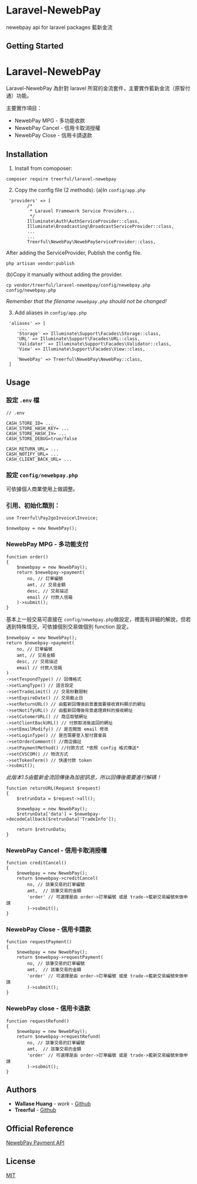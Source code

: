# Laravel-NewebPay
newebpay api for laravel packages
藍新金流


## Getting Started


# Laravel-NewebPay

Laravel-NewebPay 為針對 laravel 所寫的金流套件，主要實作藍新金流（原智付通）功能。

主要實作項目：
* NewebPay MPG - 多功能收款
* NewebPay Cancel - 信用卡取消授權
* NewebPay Close - 信用卡請退款



## Installation
1. Install from comoposer:
```
composer require treerful/laravel-newebpay
```

2. Copy the config file (2 methods):
(a)In `config/app.php`
```
 'providers' => [
        /*
         * Laravel Framework Service Providers...
         */
        Illuminate\Auth\AuthServiceProvider::class,
        Illuminate\Broadcasting\BroadcastServiceProvider::class,
        ...
        ...
        Treerful\NewebPay\NewebPayServiceProvider::class,
```

After adding the ServiceProvider, Publish the config file.
```
php artisan vendor:publish
```

(b)Copy it manually without adding the provider.
```
cp vendor/treerful/laravel-newebpay/config/newebpay.php config/newebpay.php
```
*Remember that the filename `newebpay.php` should not be changed!*

3. Add aliases in `config/app.php`
```
 'aliases' => [
     ...
    'Storage' => Illuminate\Support\Facades\Storage::class,
    'URL' => Illuminate\Support\Facades\URL::class,
    'Validator' => Illuminate\Support\Facades\Validator::class,
    'View' => Illuminate\Support\Facades\View::class,

    'NewebPay' => Treerful\NewebPay\NewebPay::class,
 ]

```

## Usage

### 設定 `.env` 檔
```
// .env

CASH_STORE_ID= ...
CASH_STORE_HASH_KEY= ...
CASH_STORE_HASH_IV= ...
CASH_STORE_DEBUG=true/false

CASH_RETURN_URL= ...
CASH_NOTIFY_URL= ...
CASH_CLIENT_BACK_URL= ...
```

### 設定 `config/newebpay.php`
可依據個人商業使用上做調整。

### 引用、初始化類別：
```
use Treerful\Pay2goInvoice\Invoice;

$newebpay = new NewebPay();
```

### NewebPay MPG - 多功能支付
```
function order() 
{
    $newebpay = new NewebPay();
    return $newebpay->payment(
        no, // 訂單編號
        amt, // 交易金額
        desc, // 交易描述
        email // 付款人信箱
    )->submit();
}
```

基本上一般交易可直接在 `config/newebpay.php`做設定，裡面有詳細的解說，但若遇到特殊情況，可依據個別交易做個別 function 設定。
```
$newebpay = new NewebPay();
return $newebpay->payment(
    no, // 訂單編號
    amt, // 交易金額
    desc, // 交易描述
    email // 付款人信箱
)
->setTespondType() // 回傳格式
->setLangType() // 語言設定
->setTradeLimit() // 交易秒數限制
->setExpireDate() // 交易截止日
->setReturnURL() // 由藍新回傳後前景畫面要接收資料顯示的網址
->setNotifyURL() // 由藍新回傳後背景處理資料的接收網址
->setCutomerURL() // 商店取號網址
->setClientBackURL() // 付款取消後返回的網址
->setEmailModify() // 是否開放 email 修改
->setLoginType() // 是否需要登入智付寶會員
->setOrderComment() //商店備註
->setPaymentMethod() //付款方式 *依照 config 格式傳送*
->setCVSCOM() // 物流方式
->setTokenTerm() // 快速付款 token
->submit();
```

*此版本1.5由籃新金流回傳後為加密訊息，所以回傳後需要進行解碼！* 
```
function returnURL(Request $request)
{
    $retrunData = $request->all();

    $newebpay = new NewebPay();
    $retrunData['data'] = $newebpay->decodeCallback($retrunData['TradeInfo']);

    return $retrunData;
}
```

### NewebPay Cancel - 信用卡取消授權
```
function creditCancel()
{
    $newebpay = new NewebPay();
    return $newebpay->creditCancel(
        no, // 該筆交易的訂單編號
        amt,  // 該筆交易的金額
        'order' // 可選擇是由 order->訂單編號 或是 trade->藍新交易編號來做申請
        )->submit();
}
```

### NewebPay Close - 信用卡請款
```
function requestPayment()
{
    $newebpay = new NewebPay();
    return $newebpay->requestPayment(
        no, // 該筆交易的訂單編號
        amt,  // 該筆交易的金額
        'order' // 可選擇是由 order->訂單編號 或是 trade->藍新交易編號來做申請
        )->submit();
}
```

### NewebPay close - 信用卡退款
```
function requestRefund()
{
    $newebpay = new NewebPay();
    return $newebpay->requestRefund(
        no, // 該筆交易的訂單編號
        amt,  // 該筆交易的金額
        'order' // 可選擇是由 order->訂單編號 或是 trade->藍新交易編號來做申請
        )->submit();
}
```

## Authors

* **Wallase Huang** - *work* - [Github](https://github.com/wallasehuang)
* **Treerful** - [Github](https://github.com/treerful)

## Official Reference
[NewebPay Payment API](https://www.newebpay.com/website/Page/content/download_api#1)

## License
[MIT](https://choosealicense.com/licenses/mit/)
